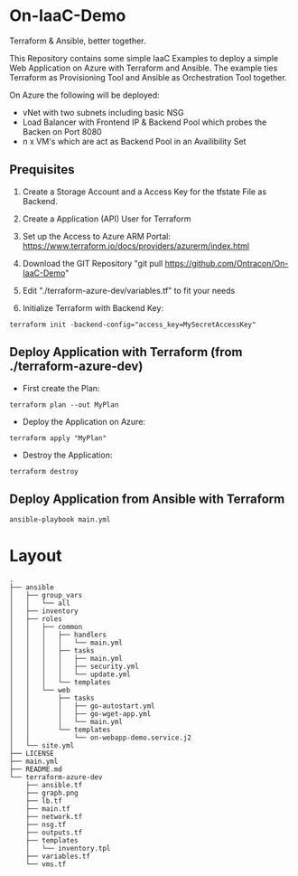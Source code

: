 # On-IaaC-Demo
Terraform &amp; Ansible, better together.

This Repository contains some simple IaaC Examples to deploy a simple Web Application on Azure with Terraform and Ansible. The example ties Terraform as Provisioning Tool and Ansible as Orchestration Tool together.

On Azure the following will be deployed:
* vNet with two subnets including basic NSG
* Load Balancer with Frontend IP & Backend Pool which probes the Backen on Port 8080
* n x VM's which are act as Backend Pool in an Availibility Set

## Prequisites
1. Create a Storage Account and a Access Key for the tfstate File as Backend.
2. Create a Application (API) User for Terraform
3. Set up the Access to Azure ARM Portal:
https://www.terraform.io/docs/providers/azurerm/index.html

4. Download the GIT Repository "git pull https://github.com/Ontracon/On-IaaC-Demo"
5. Edit "./terraform-azure-dev/variables.tf" to fit your needs
6. Initialize Terraform with Backend Key:
```
terraform init -backend-config="access_key=MySecretAccessKey"
```
## Deploy Application with Terraform (from ./terraform-azure-dev)
* First create the Plan:

`terraform plan --out MyPlan`
* Deploy the Application on Azure:

`terraform apply "MyPlan"`
* Destroy the Application:

`terraform destroy`

## Deploy Application from Ansible with Terraform
`ansible-playbook main.yml`


# Layout
```
.
├── ansible
│   ├── group_vars
│   │   └── all
│   ├── inventory
│   ├── roles
│   │   ├── common
│   │   │   ├── handlers
│   │   │   │   └── main.yml
│   │   │   ├── tasks
│   │   │   │   ├── main.yml
│   │   │   │   ├── security.yml
│   │   │   │   └── update.yml
│   │   │   └── templates
│   │   └── web
│   │       ├── tasks
│   │       │   ├── go-autostart.yml
│   │       │   ├── go-wget-app.yml
│   │       │   └── main.yml
│   │       └── templates
│   │           └── on-webapp-demo.service.j2
│   └── site.yml
├── LICENSE
├── main.yml
├── README.md
└── terraform-azure-dev
    ├── ansible.tf
    ├── graph.png
    ├── lb.tf
    ├── main.tf
    ├── network.tf
    ├── nsg.tf
    ├── outputs.tf
    ├── templates
    │   └── inventory.tpl
    ├── variables.tf
    └── vms.tf

```
